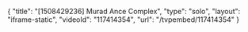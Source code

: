 {
    "title": "[1508429236] Murad Ance Complex",
    "type": "solo",
    "layout": "iframe-static",
    "videoId": "117414354",
    "url": "\/tvpembed\/117414354"
}